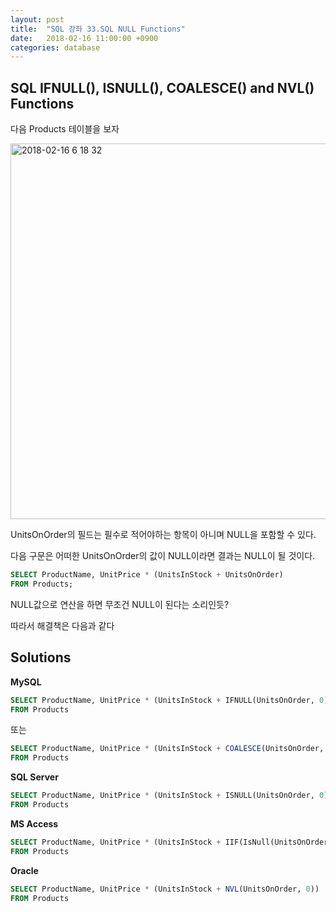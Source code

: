 ```yaml
---
layout: post
title:  "SQL 강좌 33.SQL NULL Functions"
date:   2018-02-16 11:00:00 +0900
categories: database
---
```


## SQL IFNULL(), ISNULL(), COALESCE()  and NVL() Functions

다음 Products 테이블을 보자

<img width="601" alt="2018-02-16 6 18 32" src="https://user-images.githubusercontent.com/33015649/36300776-d593a50e-1345-11e8-9063-aa1b51357be9.png">

UnitsOnOrder의 필드는 필수로 적어야하는 항목이 아니며 NULL을 포함할 수 있다.

다음 구문은 어떠한 UnitsOnOrder의 값이 NULL이라면 결과는 NULL이 될 것이다.

```sql
SELECT ProductName, UnitPrice * (UnitsInStock + UnitsOnOrder)
FROM Products;
```

NULL값으로 연산을 하면 무조건 NULL이 된다는 소리인듯?

따라서 해결책은 다음과 같다

## Solutions

**MySQL**

```sql
SELECT ProductName, UnitPrice * (UnitsInStock + IFNULL(UnitsOnOrder, 0))
FROM Products
```
또는

```sql
SELECT ProductName, UnitPrice * (UnitsInStock + COALESCE(UnitsOnOrder, 0))
FROM Products
```

**SQL Server**

```sql
SELECT ProductName, UnitPrice * (UnitsInStock + ISNULL(UnitsOnOrder, 0))
FROM Products
```

**MS Access**

```sql
SELECT ProductName, UnitPrice * (UnitsInStock + IIF(IsNull(UnitsOnOrder), 0, UnitsOnOrder))
FROM Products
```

**Oracle**

```sql
SELECT ProductName, UnitPrice * (UnitsInStock + NVL(UnitsOnOrder, 0))
FROM Products
```



